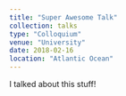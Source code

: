 ```yaml
---
title: "Super Awesome Talk"
collection: talks
type: "Colloquium"
venue: "University"
date: 2018-02-16
location: "Atlantic Ocean"
---
```

I talked about this stuff! 